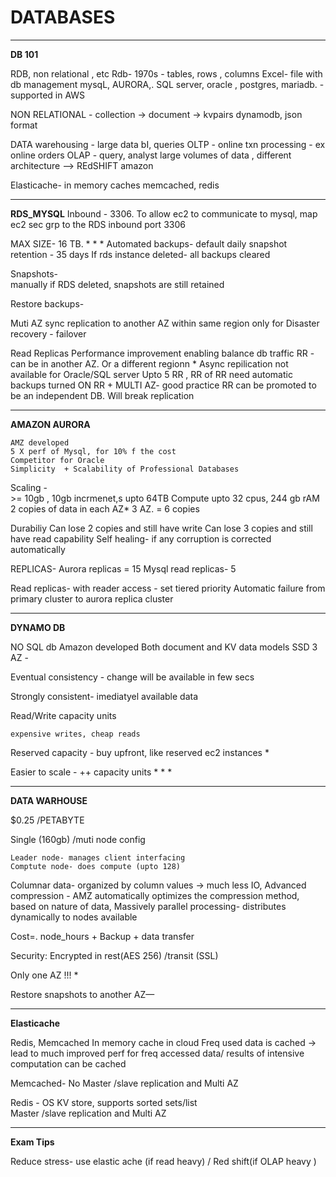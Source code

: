 # DATABASES 

- - - -
**DB 101**

RDB, non relational , etc 
Rdb-  1970s - tables, rows , columns 
Excel- file with db management 
mysqL, AURORA,. SQL server, oracle , postgres, mariadb. - supported in AWS

NON RELATIONAL -  collection -> document -> kvpairs
	dynamodb, 
	json format 

DATA warehousing - 
	large data bI, queries
 	OLTP -  	online txn processing - ex online orders
	OLAP -  query, analyst large volumes of data , different architecture —> 		REdSHIFT amazon 

Elasticache- 
	in memory caches
	memcached, redis

- - - -

**RDS_MYSQL**
Inbound -  3306.  To allow ec2 to communicate to mysql, map ec2 sec grp to the RDS inbound port 3306

MAX SIZE-  16 TB. * * * 
Automated backups-
	default
	daily snapshot
	retention - 35 days 
	If rds instance deleted- all backups cleared

Snapshots-  	
	manually
	if RDS deleted, snapshots are still retained

Restore backups-
	
Muti AZ	
	sync replication to another AZ within same region
	only for Disaster recovery - failover

Read Replicas 
	Performance improvement enabling
	balance db traffic 
	RR  - can be in another AZ. Or a different regionn * 
	Async repilication
	not available for Oracle/SQL server
	Upto 5 RR , RR of RR
	need automatic backups turned ON 
	RR + MULTI AZ- good practice
	RR can be 	promoted to be an independent DB. Will break replication

- - - -
**AMAZON AURORA** 

	AMZ developed
	5 X perf of Mysql, for 10% f the cost 
	Competitor for Oracle
	Simplicity  + Scalability of Professional Databases 

Scaling -	
	>= 10gb , 10gb incrmenet,s upto 64TB
	Compute upto 32 cpus, 244 gb rAM
	2 copies of data in each AZ* 3 AZ.  = 6 copies
	
Durabiliy 
	Can lose 2 copies and still have write 
	Can lose 3 copies and still have read capability 
	Self healing- if any corruption is corrected automatically

REPLICAS-
	Aurora replicas = 15 
	Mysql read replicas- 5 
	
Read replicas- with reader access - set tiered priority 
Automatic failure from primary cluster to aurora replica cluster 

- - - -
**DYNAMO DB** 

NO SQL db 
Amazon developed
Both document and KV data models
SSD
3 AZ - 

Eventual  consistency -
	change will be available in few secs

Strongly consistent-
	imediatyel available data 

Read/Write capacity units

	expensive writes, cheap reads

Reserved capacity - buy upfront, like reserved ec2 instances * 

Easier to scale - ++ capacity units  * * * 

- - - -
**DATA WARHOUSE**

$0.25 /PETABYTE 

Single (160gb) /muti node config

	Leader node- manages client interfacing
	Comptute node- does compute (upto 128) 

Columnar data- organized by column values -> much less IO, 
Advanced compression -    AMZ automatically optimizes the compression method, based on nature of data, 
Massively parallel processing- distributes dynamically to nodes available 

Cost=. node_hours + Backup + data transfer 

Security:
	Encrypted in rest(AES 256) /transit (SSL)

Only one AZ !!! * 

Restore snapshots to another AZ—

- - - -
**Elasticache** 


Redis, Memcached
In memory cache in cloud
Freq used data is cached -> lead to much improved perf for freq accessed data/ results of intensive computation can be cached 

Memcached- 
	No Master /slave replication and Multi AZ
	
Redis - 
	OS KV store, supports sorted sets/list	
	      Master /slave replication and Multi AZ

- - - -
**Exam Tips**

	
Reduce stress- 
	use elastic ache (if read heavy)
	/ Red shift(if OLAP heavy )
